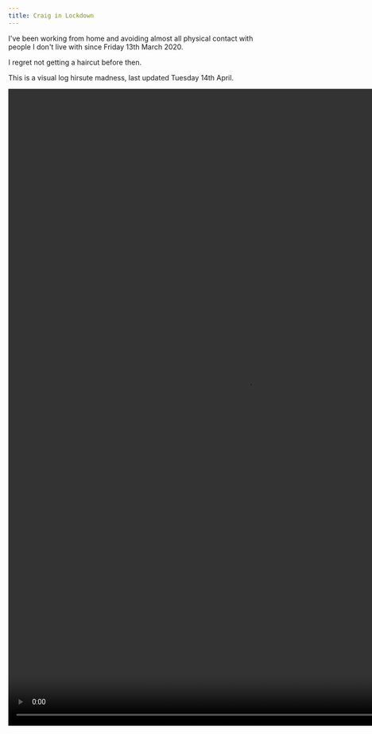 ```yaml
---
title: Craig in Lockdown
---
```


I've been working from home and avoiding almost all physical contact with people I don't live with since Friday 13th March 2020.

I regret not getting a haircut before then.

This is a visual log hirsute madness, last updated Tuesday 14th April.

<p class="video-wrapper video-wrapper-3-4">
  <video width="960" height="1280" controls loop autoplay muted>
    <source src="lockdown.mp4" type="video/mp4">
  </video>
</p>